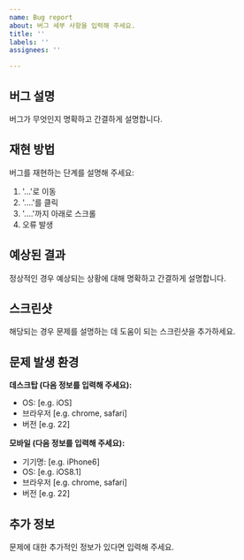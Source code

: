 ```yaml
---
name: Bug report
about: 버그 세부 사항을 입력해 주세요.
title: ''
labels: ''
assignees: ''

---
```


## 버그 설명
버그가 무엇인지 명확하고 간결하게 설명합니다.

## 재현 방법
버그를 재현하는 단계를 설명해 주세요:
1. '...'로 이동
2. '....'를 클릭
3. '....'까지 아래로 스크롤
4. 오류 발생

## 예상된 결과
정상적인 경우 예상되는 상황에 대해 명확하고 간결하게 설명합니다.

## 스크린샷
해당되는 경우 문제를 설명하는 데 도움이 되는 스크린샷을 추가하세요.

## 문제 발생 환경
**데스크탑 (다음 정보를 입력해 주세요):**
 - OS: [e.g. iOS]
 - 브라우저 [e.g. chrome, safari]
 - 버전 [e.g. 22]

**모바일 (다음 정보를 입력해 주세요):**
 - 기기명: [e.g. iPhone6]
 - OS: [e.g. iOS8.1]
 - 브라우저 [e.g. chrome, safari]
 - 버전 [e.g. 22]

## 추가 정보
문제에 대한 추가적인 정보가 있다면 입력해 주세요.
